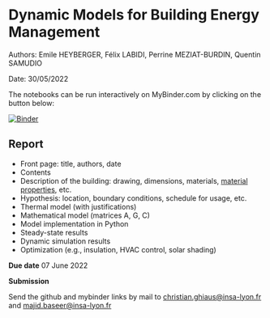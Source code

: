 # Dynamic Models for Building Energy Management

Authors: Emile HEYBERGER, Félix LABIDI, Perrine MEZIAT-BURDIN, Quentin SAMUDIO

Date: 30/05/2022

The notebooks can be run interactively on MyBinder.com by clicking on the button below:

[![Binder](https://mybinder.org/badge_logo.svg)](https://mybinder.org/v2/gh/cghiaus/dm4bem/HEAD)

## Report

-	Front page: title, authors, date
-	Contents
-	Description of the building: drawing, dimensions, materials, [material properties](https://buildex.techinfus.com/en/uteplenie/teploprovodnost-uteplitelej.html), etc.
-	Hypothesis: location, boundary conditions, schedule for usage, etc.
-	Thermal model (with justifications)
-	Mathematical model (matrices A, G, C)
-	Model implementation in Python
-	Steady-state results
-	Dynamic simulation results
-	Optimization (e.g., insulation, HVAC control, solar shading)

**Due date** 07 June 2022

**Submission**

Send the github and mybinder links by mail to christian.ghiaus@insa-lyon.fr and majid.baseer@insa-lyon.fr

